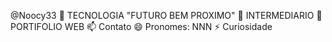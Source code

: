  @Noocy33
👀  TECNOLOGIA 
"FUTURO BEM PROXIMO"
🌱 INTERMEDIARIO
💞️ PORTIFOLIO WEB
📫 Contato
😄 Pronomes: NNN
⚡ Curiosidade
<!---
Noocy33/Noocy33 is a ✨ special ✨ repository because its `README.md` (this file) appears on your GitHub profile.
You can click the Preview link to take a look at your changes.
--->
